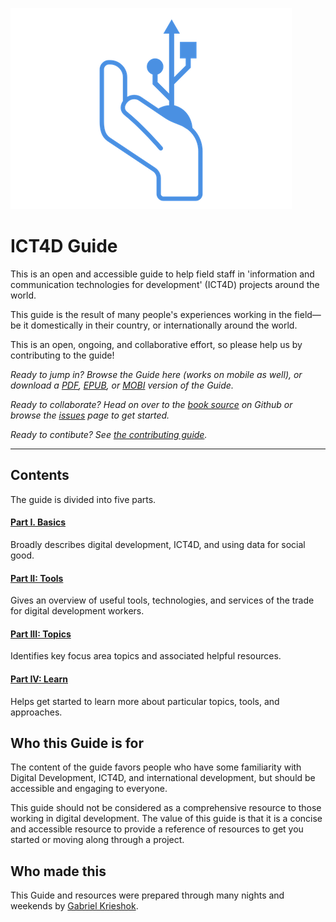![](/images/logo.png)

# ICT4D Guide

This is an open and accessible guide to help field staff in 'information and communication technologies for development' \(ICT4D\) projects around the world.

This guide is the result of many people's experiences working in the field—be it domestically in their country, or internationally around the world.

This is an open, ongoing, and collaborative effort, so please help us by contributing to the guide!

*Ready to jump in? Browse the Guide here (works on mobile as well), or download a [PDF](https://www.gitbook.com/download/pdf/book/gabrielkrieshok/ict4d-guide), [EPUB](https://www.gitbook.com/download/epub/book/gabrielkrieshok/ict4d-guide), or [MOBI](https://www.gitbook.com/download/mobi/book/gabrielkrieshok/ict4d-guide) version of the Guide.*

*Ready to collaborate? Head on over to the [book source](https://github.com/gabrielkrieshok/ict4d-guide) on Github or browse the [issues](https://github.com/gabrielkrieshok/ict4d-guide/issues) page to get started.*

*Ready to contibute? See [the contributing guide](about/contributing.md).*



___



## Contents

The guide is divided into five parts.

#### [Part I. Basics](/part-1-basics.md)

Broadly describes digital development, ICT4D, and using data for social good.

#### [Part II: Tools](/part-2-tools.md)

Gives an overview of useful tools, technologies, and services of the trade for digital development workers.

#### [Part III: Topics](/part-3-topics.md)

Identifies key focus area topics and associated helpful resources.

#### [Part IV: Learn](/part-4-learn.md)

Helps get started to learn more about particular topics, tools, and approaches.


## Who this Guide is for

The content of the guide favors people who have some familiarity with Digital Development, ICT4D, and international development, but should be accessible and engaging to everyone.

This guide should not be considered as a comprehensive resource to those working in digital development. The value of this guide is that it is a concise and accessible resource to provide a reference of resources to get you started or moving along through a project.



## Who made this

This Guide and resources were prepared through many nights and weekends by [Gabriel Krieshok](https://gabrielkrieshok.com).

